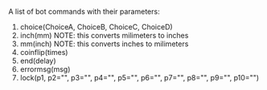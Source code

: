 A list of bot commands with their parameters:

1. choice(ChoiceA, ChoiceB, ChoiceC, ChoiceD)
2. inch(mm) NOTE: this converts milimeters to inches
3. mm(inch) NOTE: this converts inches to milimeters
4. coinflip(times)
5. end(delay)
6. errormsg(msg)
7. lock(p1, p2="", p3="", p4="", p5="", p6="", p7="", p8="", p9="", p10="")
